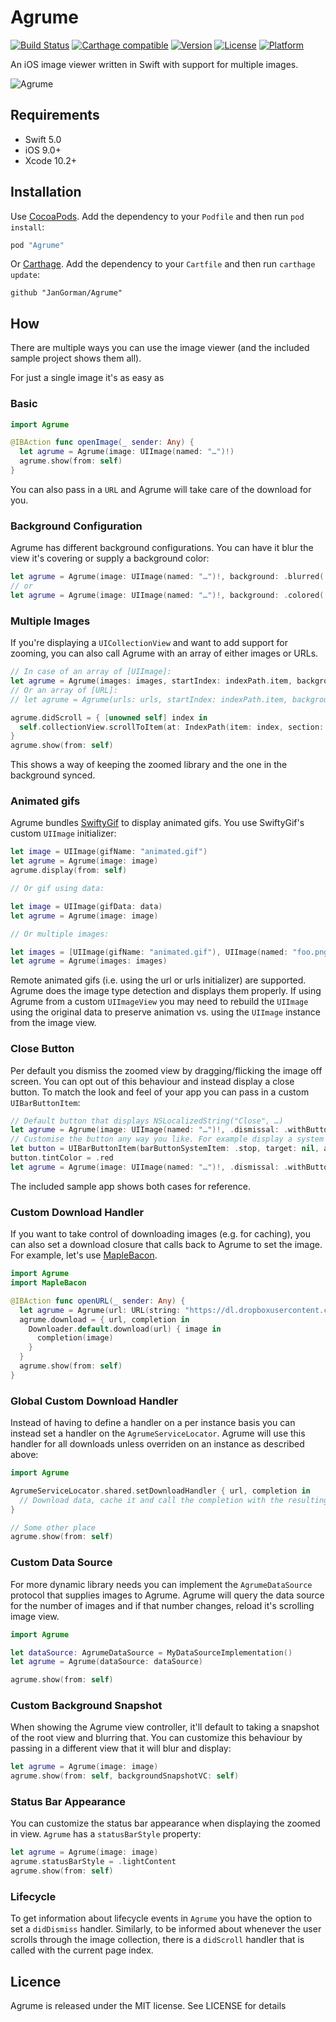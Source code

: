 # Agrume

[![Build Status](https://travis-ci.org/JanGorman/Agrume.svg?branch=master)](https://travis-ci.org/JanGorman/Agrume) [![Carthage compatible](https://img.shields.io/badge/Carthage-compatible-4BC51D.svg?style=flat)](https://github.com/Carthage/Carthage)
[![Version](https://img.shields.io/cocoapods/v/Agrume.svg?style=flat)](http://cocoapods.org/pods/Agrume)
[![License](https://img.shields.io/cocoapods/l/Agrume.svg?style=flat)](http://cocoapods.org/pods/Agrume)
[![Platform](https://img.shields.io/cocoapods/p/Agrume.svg?style=flat)](http://cocoapods.org/pods/Agrume)

An iOS image viewer written in Swift with support for multiple images.

![Agrume](https://www.dropbox.com/s/bdt6sphcyloa38u/Agrume.gif?raw=1)

## Requirements

- Swift 5.0
- iOS 9.0+
- Xcode 10.2+

## Installation

Use [CocoaPods](http://cocoapods.org). Add the dependency to your `Podfile` and then run `pod install`:

```ruby
pod "Agrume"
```

Or [Carthage](https://github.com/Carthage/Carthage). Add the dependency to your `Cartfile` and then run `carthage update`:

```ogdl
github "JanGorman/Agrume"
```

## How

There are multiple ways you can use the image viewer (and the included sample project shows them all).

For just a single image it's as easy as

### Basic

```swift
import Agrume

@IBAction func openImage(_ sender: Any) {
  let agrume = Agrume(image: UIImage(named: "…")!)
  agrume.show(from: self)
}
```

You can also pass in a `URL` and Agrume will take care of the download for you.

### Background Configuration

Agrume has different background configurations. You can have it blur the view it's covering or supply a background color:

```swift
let agrume = Agrume(image: UIImage(named: "…")!, background: .blurred(.regular))
// or
let agrume = Agrume(image: UIImage(named: "…")!, background: .colored(.green))
```

### Multiple Images

If you're displaying a `UICollectionView` and want to add support for zooming, you can also call Agrume with an array of either images or URLs.

```swift
// In case of an array of [UIImage]:
let agrume = Agrume(images: images, startIndex: indexPath.item, background: .blurred(.light))
// Or an array of [URL]:
// let agrume = Agrume(urls: urls, startIndex: indexPath.item, background: .blurred(.light))

agrume.didScroll = { [unowned self] index in
  self.collectionView.scrollToItem(at: IndexPath(item: index, section: 0), at: [], animated: false)
}
agrume.show(from: self)
```

This shows a way of keeping the zoomed library and the one in the background synced.

### Animated gifs

Agrume bundles [SwiftyGif](https://github.com/kirualex/SwiftyGif) to display animated gifs. You use SwiftyGif's custom `UIImage` initializer:

```swift
let image = UIImage(gifName: "animated.gif")
let agrume = Agrume(image: image)
agrume.display(from: self)

// Or gif using data:

let image = UIImage(gifData: data)
let agrume = Agrume(image: image)

// Or multiple images:

let images = [UIImage(gifName: "animated.gif"), UIImage(named: "foo.png")] // You can pass both animated and regular images at the same time
let agrume = Agrume(images: images)
```

Remote animated gifs (i.e. using the url or urls initializer) are supported. Agrume does the image type detection and displays them properly. If using Agrume from a custom `UIImageView` you may need to rebuild the `UIImage` using the original data to preserve animation vs. using the `UIImage` instance from the image view.

### Close Button

Per default you dismiss the zoomed view by dragging/flicking the image off screen. You can opt out of this behaviour and instead display a close button. To match the look and feel of your app you can pass in a custom `UIBarButtonItem`:

```swift
// Default button that displays NSLocalizedString("Close", …)
let agrume = Agrume(image: UIImage(named: "…")!, .dismissal: .withButton(nil))
// Customise the button any way you like. For example display a system "x" button
let button = UIBarButtonItem(barButtonSystemItem: .stop, target: nil, action: nil)
button.tintColor = .red
let agrume = Agrume(image: UIImage(named: "…")!, .dismissal: .withButton(button))
```

The included sample app shows both cases for reference.

### Custom Download Handler

If you want to take control of downloading images (e.g. for caching), you can also set a download closure that calls back to Agrume to set the image. For example, let's use [MapleBacon](https://github.com/JanGorman/MapleBacon).

```swift
import Agrume
import MapleBacon

@IBAction func openURL(_ sender: Any) {
  let agrume = Agrume(url: URL(string: "https://dl.dropboxusercontent.com/u/512759/MapleBacon.png")!)
  agrume.download = { url, completion in
    Downloader.default.download(url) { image in
      completion(image)
    }
  }
  agrume.show(from: self)
}
```

### Global Custom Download Handler

Instead of having to define a handler on a per instance basis you can instead set a handler on the `AgrumeServiceLocator`. Agrume will use this handler for all downloads unless overriden on an instance as described above:

```swift
import Agrume

AgrumeServiceLocator.shared.setDownloadHandler { url, completion in
  // Download data, cache it and call the completion with the resulting UIImage
}

// Some other place
agrume.show(from: self)
```

### Custom Data Source

For more dynamic library needs you can implement the `AgrumeDataSource` protocol that supplies images to Agrume. Agrume will query the data source for the number of images and if that number changes, reload it's scrolling image view.

```swift
import Agrume

let dataSource: AgrumeDataSource = MyDataSourceImplementation()
let agrume = Agrume(dataSource: dataSource)

agrume.show(from: self)
```

### Custom Background Snapshot

When showing the Agrume view controller, it'll default to taking a snapshot of the root view and blurring that. You can customize this behaviour by passing in a different view that it will blur and display:

```swift
let agrume = Agrume(image: image)
agrume.show(from: self, backgroundSnapshotVC: self)
```

### Status Bar Appearance

You can customize the status bar appearance when displaying the zoomed in view. `Agrume` has a `statusBarStyle` property:

```swift
let agrume = Agrume(image: image)
agrume.statusBarStyle = .lightContent
agrume.show(from: self)
```

### Lifecycle

To get information about lifecycle events in `Agrume` you have the option to set a `didDismiss` handler. Similarly, to be informed about whenever the user scrolls through the image collection, there is a `didScroll` handler that is called with the current page index.

## Licence

Agrume is released under the MIT license. See LICENSE for details
